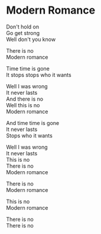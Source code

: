 # Modern Romance  

Don't hold on  
Go get strong  
Well don't you know  

There is no  
Modern romance  

Time time is gone  
It stops stops who it wants  

Well I was wrong  
It never lasts  
And there is no  
Well this is no  
Modern romance  

And time time is gone  
It never lasts  
Stops who it wants  

Well I was wrong  
It never lasts  
This is no  
There is no  
Modern romance  

There is no  
Modern romance  

This is no  
Modern romance  

There is no  
There is no  
